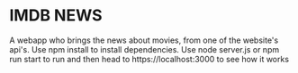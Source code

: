 # IMDB NEWS
A webapp who brings the news about movies, from one of the website's api's.
Use npm install to install dependencies.
Use node server.js or npm run start to run and then head to https://localhost:3000 to see how it works
